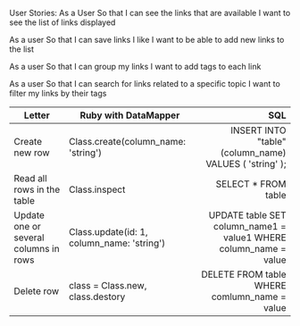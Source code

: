 User Stories:
As a User
So that I can see the links that are available
I want to see the list of links displayed

As a user
So that I can save links I like
I want to be able to add new links to the list

As a user
So that I can group my links
I want to add tags to each link

As a user
So that I can search for links related to a specific topic
I want to filter my links by their tags



|   Letter        |   Ruby with DataMapper | SQL
|------------------|------|-------:|
| Create new row     |  Class.create(column_name: 'string')  |  INSERT INTO "table" (column_name) VALUES ( 'string' );
| Read all rows in the table | Class.inspect | SELECT * FROM table
| Update one or several columns in rows| Class.update(id: 1, column_name: 'string') | UPDATE table SET column_name1 = value1 WHERE column_name = value
| Delete row | class = Class.new, class.destory | DELETE FROM table WHERE comlumn_name = value

